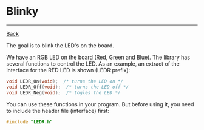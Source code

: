 ﻿# Blinky

---

[Back](../instructions.md)

The goal is to blink the LED's on the board.

We have an RGB LED on the board (Red, Green and Blue).
The library has several functions to control the LED. As an example, an extract of the interface for the RED LED is shown (LEDR prefix):

```c
void LEDR_On(void);  /* turns the LED on */
void LEDR_Off(void);  /* turns the LED off */
void LEDR_Neg(void);  /* togles the LED */
```
You can use these functions in your program. But before using it, you need to include the header file (interface) first:
```c
#include "LEDR.h"
```

